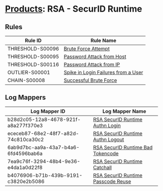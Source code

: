 # [Products](README.md): RSA - SecurID Runtime

## Rules

|Rule ID|Rule Name|
|----|----|
|THRESHOLD-S00096|[Brute Force Attempt](../rules/THRESHOLD-S00096.md)|
|THRESHOLD-S00095|[Password Attack from Host](../rules/THRESHOLD-S00095.md)|
|THRESHOLD-S00116|[Password Attack from IP](../rules/THRESHOLD-S00116.md)|
|OUTLIER-S00001|[Spike in Login Failures from a User](../rules/OUTLIER-S00001.md)|
|CHAIN-S00008|[Successful Brute Force](../rules/CHAIN-S00008.md)|


## Log Mappers

|Log Mapper ID|Log Mapper Name|
|----|----|
|b28d2c05-12a8-4678-921f-a8a277f370e3|[RSA SecurID Runtime Authn Login](../mappings/b28d2c05-12a8-4678-921f-a8a277f370e3.md)|
|ececeb87-68e2-48f7-a82d-74c810ca30c2|[RSA SecurID Runtime Authn Logout](../mappings/ececeb87-68e2-48f7-a82d-74c810ca30c2.md)|
|6ab9d7bc-aa9a-43a7-b4a6-6fd4596bab6a|[RSA SecurID Runtime Bad Tokencode](../mappings/6ab9d7bc-aa9a-43a7-b4a6-6fd4596bab6a.md)|
|7ea9c76f-3294-48b4-9e36-e4da1a0d22f8|[RSA SecurID Runtime Catchall](../mappings/7ea9c76f-3294-48b4-9e36-e4da1a0d22f8.md)|
|b4076906-b71b-439b-9191-c3820e2b5086|[RSA SecurID Runtime Passcode Reuse](../mappings/b4076906-b71b-439b-9191-c3820e2b5086.md)|


